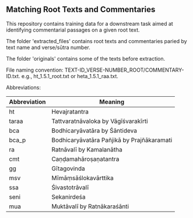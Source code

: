 ## Matching Root Texts and Commentaries

This repository contains training data for a downstream task aimed at identifying commentarial passages on a given root text.

The folder 'extracted_files' contains root texts and commentaries paried by text name and verse/sūtra number.

The folder 'originals' contains some of the texts before extraction.

File naming convention: TEXT-ID_VERSE-NUMBER_ROOT/COMMENTARY-ID.txt. e.g., ht_1.5.1_root.txt or heta_1.5.1_raa.txt.

Abbreviations:

| Abbreviation | Meaning |
|-----------|---------|
| ht | Hevajratantra |
| taraa | Tattvaratnāvaloka by Vāgīśvarakīrti |
| bca | Bodhicaryāvatāra by Śāntideva |
| bca_p | Bodhicaryāvatāra Pañjikā by Prajñākaramati |
| ra | Ratnāvalī by Kamalanātha |
| cmt | Caṇḍamahāroṣaṇatantra |
| gg | Gītagovinda |
| msv | Mīmāṃsāślokavārttika |
| ssa | Śivastotrāvalī |
| seni | Sekanirdeśa |
| mua | Muktāvalī by Ratnākaraśānti |
